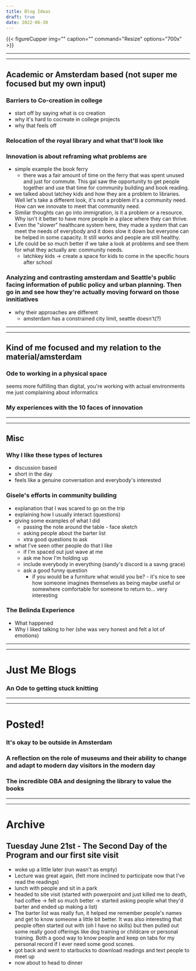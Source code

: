 ```yaml
---
title: Blog Ideas
draft: true
date: 2022-06-30
---
```



{{< figureCupper
img="" 
caption=""
command="Resize" 
options="700x" >}}
_____________________________________________________________________
_____________________________________________________________________

## Academic or Amsterdam based (not super me focused but my own input)

### Barriers to Co-creation in college
- start off by saying what is co creation
- why it's hard to cocreate in college projects
- why that feels off

### Relocation of the royal library and what that'll look like

### Innovation is about reframing what problems are
- simple example the book ferry
    - there was a fair amount of time on the ferry that was spent unused and just for commute. This gal saw the opportunity to get people together and use that time for community building and book reading.
- we talked about latchey kids and how they are a problem to libraries. Well let's take a different look, it's not a problem it's a community need. How can we innovate to meet that community need.
- Similar thoughts can go into immigration, is it a problem or a resource. Why isn't it better to have more people in a place where they can thrive. 
- Even the "slower" healthcare system here, they made a system that can meet the needs of everybody and it does slow it down but everyone can be helped in some capacity. It still works and people are still healthy.
- Life could be so much better if we take a look at problems and see them for what they actually are: community needs.
    - latchkey kids -> create a space for kids to come in the specific hours after school

### Analyzing and contrasting amsterdam and Seattle's public facing information of public policy and urban planning. Then go in and see how they're actually moving forward on those innitiatives
- why their approaches are different
    - amsterdam has a constrained city limit, seattle doesn't(?)




_____________________________________________________________________
_____________________________________________________________________

## Kind of me focused and my relation to the material/amsterdam

### Ode to working in a physical space
seems more fulfilling than digital, you're working with actual environments
me just complaining about informatics

### My experiences with the 10 faces of innovation 






_____________________________________________________________________
_____________________________________________________________________

## Misc

### Why I like these types of lectures
- discussion based
- short in the day
- feels like a genuine conversation and everybody's interested

### Gisele's efforts in community building
- explanation that I was scared to go on the trip
- explaining how I usually interact (questions)
- giving some examples of what I did
    - passing the note around the table - face sketch
    - asking people about the barter list
    - xtra good questions to ask
- what I've seen other people do that I like
    - if I'm spaced out just wave at me
    - ask me how I'm holding up
    - include everybody in everything (sandy's discord is a savng grace)
    - ask a good funny question
        - if you would be a furniture what would you be? - it's nice to see how someone imagines themselves as being maybe useful or somewhere comfortable for someone to return to... very interesting

### The Belinda Experience
- What happened
- Why I liked talking to her (she was very honest and felt a lot of emotions)


_____________________________________________________________________
_____________________________________________________________________

# Just Me Blogs

### An Ode to getting stuck knitting



_____________________________________________________________________
_____________________________________________________________________

# Posted!

### It's okay to be outside in Amsterdam

### A reflection on the role of museums and their ability to change and adapt to modern day visitors in the modern day

### The incredible OBA and designing the library to value the books


_____________________________________________________________________
_____________________________________________________________________

# Archive

## Tuesday June 21st - The Second Day of the Program and our first site visit
- woke up a little later (run wasn't as empty)
- Lecture was great again, (felt more inclined to participate now that I've read the readings)
- lunch with people and sit in a park
- headed to site visit (started with powerpoint and just killed me to death, had coffee -> felt so much better -> started asking people what they'd barter and ended up making a list)
- The barter list was really fun, it helped me remember people's names and get to know someone a little bit better. It was also interesting that people often started out with (oh I have no skills) but then pulled out some really good offerings like dog training or childcare or personal training. Both a good way to know people and keep on tabs for my personal record if I ever need some good scones.
- got back and went to starbucks to download readings and text people to meet up
- now about to head to dinner